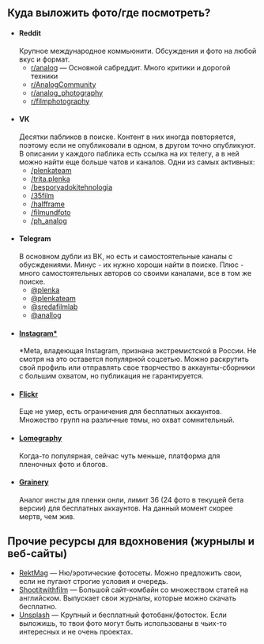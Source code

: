 ## Куда выложить фото/где посмотреть?

* #### Reddit
  Крупное международное коммьюнити. Обсуждения и фото на любой вкус и формат.
  * [r/analog](https://www.reddit.com/r/analog/) — Основной сабреддит. Много критики и дорогой техники
  * [r/AnalogCommunity](https://www.reddit.com/r/AnalogCommunity/)
  * [r/analog_photography](https://www.reddit.com/t/analog_photography/)
  * [r/filmphotography](https://www.reddit.com/r/filmphotography/)
* #### VK
  Десятки пабликов в поиске. Контент в них иногда повторяется, поэтому если не опубликовали в одном, в другом точно опубликуют. В описании у каждого паблика есть ссылка на их телегу, а в ней можно найти еще больше чатов и каналов. Одни из самых активных:
  * [/plenkateam](https://vk.com/plenkateam)
  * [/trita.plenka](https://vk.com/trita.plenka)
  * [/besporyadokitehnologia](https://vk.com/besporyadokitehnologia)
  * [/35film](https://vk.com/35film)
  * [/halfframe](https://vk.com/halfframe)
  * [/filmundfoto](https://vk.com/filmundfoto)
  * [/ph_analog](https://vk.com/ph_analog)
* #### Telegram
  В основном дубли из ВК, но есть и самостоятельные каналы с обусждениями. Минус - их нужно хороши найти в поиске. Плюс - много самостоятельных авторов со своими каналами, все в том же поиске.
  * [@plenka](https://t.me/plenka)
  * [@plenkateam](https://t.me/plenkateam)
  * [@sredafilmlab](https://t.me/sredafilmlab)
  * [@anallog](https://t.me/anallog) 
* #### [Instagram*](https://www.instagram.com/)
  *Meta, владеющая Instagram, признана экстремистской в России. Не смотря на это оставется популярной соцсетью. Можно раскрутить свой профиль или отправлять свое творчество в аккаунты-сборники с большим охватом, но публикация не гарантируется.
* #### [Flickr](https://www.flickr.com/)
  Еще не умер, есть ограничения для бесплатных аккаунтов. Множество групп на различные темы, но охват сомнительный.
* #### [Lomography](https://www.lomography.com/photos/)
  Когда-то популярная, сейчас чуть меньше, платформа для пленочных фото и блогов.
* #### [Grainery](https://grainery.app/)
  Аналог инсты для пленки онли, лимит 36 (24 фото в текущей бета версии) для бесплатных аккаунтов. На данный момент скорее мертв, чем жив.


## Прочие ресурсы для вдохновения (журнылы и веб-сайты)

* [RektMag](https://www.rektmag.net/) — Ню/эротические фотосеты. Можно предложить свои, если не пугают строгие условия и очередь.
* [Shootitwithfilm](https://shootitwithfilm.com/siwf-magazine/) — Большой сайт-комбайн со множеством статей на английском. Выпускает свои журналы, которые можно скачать бесплатно.
* [Unsplash](https://unsplash.com/t/film) — Крупный и бесплатный фотобанк/фотосток. Если выложишь, то твои фото могут быть использованы в чьих-то интересных и не очень проектах.
